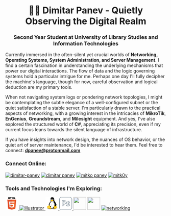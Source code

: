 <h1 align="center">👨‍💻 Dimitar Panev - Quietly Observing the Digital Realm</h1>
<h3 align="center">Second Year Student at University of Library Studies and Information Technologies</h3>

Currently immersed in the often-silent yet crucial worlds of **Networking, Operating Systems, System Administration, and Server Management**. I find a certain fascination in understanding the underlying mechanisms that power our digital interactions. The flow of data and the logic governing systems hold a particular intrigue for me. Perhaps one day I'll fully decipher the machine's language, though for now, careful observation and logical deduction are my primary tools.

When not navigating system logs or pondering network topologies, I might be contemplating the subtle elegance of a well-configured subnet or the quiet satisfaction of a stable server. I'm particularly drawn to the practical aspects of networking, with a growing interest in the intricacies of **MikroTik**, **EnGenius**, **Groundstream**, and **Milesight** equipment. And yes, I've also explored the structured world of **C#**, appreciating its precision, even if my current focus leans towards the silent language of infrastructure.

If you have insights into network design, the nuances of OS behavior, or the quiet art of server maintenance, I'd be interested to hear them. Feel free to connect: **dpanev@protonmail.com**

<h3 align="left">Connect Online:</h3>
<p align="left">
<a href="https://twitter.com/dimitar_panev" target="_blank"><img align="center" src="https://raw.githubusercontent.com/rahuldkjain/github-profile-readme-generator/master/src/images/icons/Social/twitter.svg" alt="dimitar-panev" height="30" width="40" /></a>
<a href="https://www.linkedin.com/in/dimitar-panev-70b345232/" target="_blank"><img align="center" src="https://raw.githubusercontent.com/rahuldkjain/github-profile-readme-generator/master/src/images/icons/Social/linked-in-alt.svg" alt="dimitar panev" height="30" width="40" /></a>
<a href="https://www.facebook.com/DimitarCPanev/" target="_blank"><img align="center" src="https://raw.githubusercontent.com/rahuldkjain/github-profile-readme-generator/master/src/images/icons/Social/facebook.svg" alt="mitko panev" height="30" width="40" /></a>
<a href="https://instagram.com/mitk0y" target="_blank"><img align="center" src="https://raw.githubusercontent.com/rahuldkjain/github-profile-readme-generator/master/src/images/icons/Social/instagram.svg" alt="mitk0y" height="30" width="40" /></a>
</p>

<h3 align="left">Tools and Technologies I'm Exploring:</h3>
<p align="left"> 
<a href="https://www.w3.org/html/" target="_blank" rel="noreferrer"> <img src="https://raw.githubusercontent.com/devicons/devicon/master/icons/html5/html5-original-wordmark.svg" alt="html5" width="40" height="40"/> </a> <a href="https://www.adobe.com/in/products/illustrator.html" target="_blank" rel="noreferrer"> <img src="https://www.vectorlogo.zone/logos/adobe_illustrator/adobe_illustrator-icon.svg" alt="illustrator" width="40" height="40"/> </a> <a href="https://www.linux.org/" target="_blank" rel="noreferrer"> <img src="https://raw.githubusercontent.com/devicons/devicon/master/icons/linux/linux-original.svg" alt="linux" width="40" height="40"/> </a> <a href="https://www.photoshop.com/en" target="_blank" rel="noreferrer"> <img src="https://raw.githubusercontent.com/devicons/devicon/master/icons/photoshop/photoshop-line.svg" alt="photoshop" width="40" height="40"/> </a> <a href="https://raw.githubusercontent.com/devicons/devicon/master/icons/csharp/csharp-original.svg" alt="csharp" width="40" height="40"/> </a> <a href="https://raw.githubusercontent.com/devicons/devicon/master/icons/css3/css3-original-wordmark.svg" alt="css3" width="40" height="40"/></a> <a href="https://microsoft.com" target="_blank" rel="noreferrer"><img src="https://www.svgrepo.com/show/382713/windows-applications.svg" width="40" height="40"></a> <a href="microsoft.com" target="_blank" rel="noreferrer"><img src="https://www.svgrepo.com/show/280604/hashtag-c-sharp.svg" width="40" height="40"></a> <a href="https://rts-bg.com/en/" target="_blank" rel="noreferrer"><img src="https://www.svgrepo.com/show/241685/networking-server.svg" alt="networking" width="40" height="40"></a>
</p>
